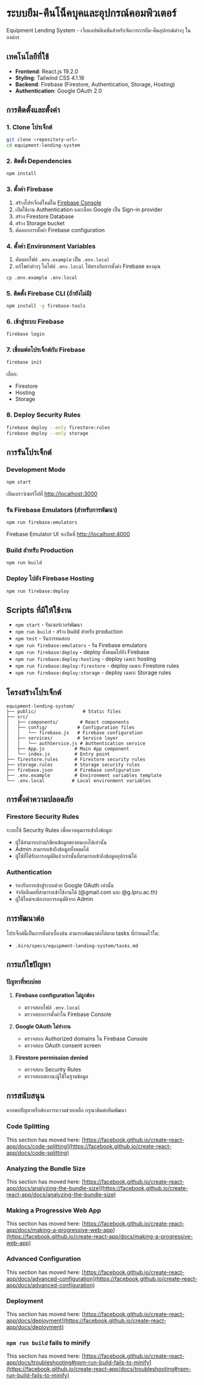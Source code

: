 # ระบบยืม-คืนโน็คบุคและอุปกรณ์คอมพิวเตอร์

Equipment Lending System - เว็บแอปพลิเคชันสำหรับจัดการการยืม-คืนอุปกรณ์ต่างๆ ในองค์กร

## เทคโนโลยีที่ใช้

- **Frontend**: React.js 19.2.0
- **Styling**: Tailwind CSS 4.1.16
- **Backend**: Firebase (Firestore, Authentication, Storage, Hosting)
- **Authentication**: Google OAuth 2.0

## การติดตั้งและตั้งค่า

### 1. Clone โปรเจ็กต์

```bash
git clone <repository-url>
cd equipment-lending-system
```

### 2. ติดตั้ง Dependencies

```bash
npm install
```

### 3. ตั้งค่า Firebase

1. สร้างโปรเจ็กต์ใหม่ใน [Firebase Console](https://console.firebase.google.com/)
2. เปิดใช้งาน Authentication และเลือก Google เป็น Sign-in provider
3. สร้าง Firestore Database
4. สร้าง Storage bucket
5. คัดลอกการตั้งค่า Firebase configuration

### 4. ตั้งค่า Environment Variables

1. คัดลอกไฟล์ `.env.example` เป็น `.env.local`
2. แก้ไขค่าต่างๆ ในไฟล์ `.env.local` ให้ตรงกับการตั้งค่า Firebase ของคุณ

```bash
cp .env.example .env.local
```

### 5. ติดตั้ง Firebase CLI (ถ้ายังไม่มี)

```bash
npm install -g firebase-tools
```

### 6. เข้าสู่ระบบ Firebase

```bash
firebase login
```

### 7. เชื่อมต่อโปรเจ็กต์กับ Firebase

```bash
firebase init
```

เลือก:
- Firestore
- Hosting
- Storage

### 8. Deploy Security Rules

```bash
firebase deploy --only firestore:rules
firebase deploy --only storage
```

## การรันโปรเจ็กต์

### Development Mode

```bash
npm start
```

เปิดเบราว์เซอร์ไปที่ [http://localhost:3000](http://localhost:3000)

### รัน Firebase Emulators (สำหรับการพัฒนา)

```bash
npm run firebase:emulators
```

Firebase Emulator UI จะเปิดที่ [http://localhost:4000](http://localhost:4000)

### Build สำหรับ Production

```bash
npm run build
```

### Deploy ไปยัง Firebase Hosting

```bash
npm run firebase:deploy
```

## Scripts ที่มีให้ใช้งาน

- `npm start` - รันเซอร์เวอร์พัฒนา
- `npm run build` - สร้าง build สำหรับ production
- `npm test` - รันการทดสอบ
- `npm run firebase:emulators` - รัน Firebase emulators
- `npm run firebase:deploy` - deploy ทั้งหมดไปยัง Firebase
- `npm run firebase:deploy:hosting` - deploy เฉพาะ hosting
- `npm run firebase:deploy:firestore` - deploy เฉพาะ Firestore rules
- `npm run firebase:deploy:storage` - deploy เฉพาะ Storage rules

## โครงสร้างโปรเจ็กต์

```
equipment-lending-system/
├── public/                 # Static files
├── src/
│   ├── components/        # React components
│   ├── config/           # Configuration files
│   │   └── firebase.js   # Firebase configuration
│   ├── services/         # Service layer
│   │   └── authService.js # Authentication service
│   ├── App.js           # Main App component
│   └── index.js         # Entry point
├── firestore.rules      # Firestore security rules
├── storage.rules        # Storage security rules
├── firebase.json        # Firebase configuration
├── .env.example         # Environment variables template
└── .env.local          # Local environment variables
```

## การตั้งค่าความปลอดภัย

### Firestore Security Rules

ระบบใช้ Security Rules เพื่อควบคุมการเข้าถึงข้อมูล:

- ผู้ใช้สามารถอ่าน/เขียนข้อมูลของตนเองได้เท่านั้น
- Admin สามารถเข้าถึงข้อมูลทั้งหมดได้
- ผู้ใช้ที่ได้รับการอนุมัติแล้วเท่านั้นที่สามารถเข้าถึงข้อมูลอุปกรณ์ได้

### Authentication

- รองรับการเข้าสู่ระบบด้วย Google OAuth เท่านั้น
- จำกัดอีเมลที่สามารถเข้าใช้งานได้ (@gmail.com และ @g.lpru.ac.th)
- ผู้ใช้ใหม่จะต้องรอการอนุมัติจาก Admin

## การพัฒนาต่อ

โปรเจ็กต์นี้เป็นการตั้งค่าเบื้องต้น สามารถพัฒนาต่อได้ตาม tasks ที่กำหนดไว้ใน:
- `.kiro/specs/equipment-lending-system/tasks.md`

## การแก้ไขปัญหา

### ปัญหาที่พบบ่อย

1. **Firebase configuration ไม่ถูกต้อง**
   - ตรวจสอบไฟล์ `.env.local`
   - ตรวจสอบการตั้งค่าใน Firebase Console

2. **Google OAuth ไม่ทำงาน**
   - ตรวจสอบ Authorized domains ใน Firebase Console
   - ตรวจสอบ OAuth consent screen

3. **Firestore permission denied**
   - ตรวจสอบ Security Rules
   - ตรวจสอบสถานะผู้ใช้ในฐานข้อมูล

## การสนับสนุน

หากพบปัญหาหรือต้องการความช่วยเหลือ กรุณาติดต่อทีมพัฒนา

### Code Splitting

This section has moved here: [https://facebook.github.io/create-react-app/docs/code-splitting](https://facebook.github.io/create-react-app/docs/code-splitting)

### Analyzing the Bundle Size

This section has moved here: [https://facebook.github.io/create-react-app/docs/analyzing-the-bundle-size](https://facebook.github.io/create-react-app/docs/analyzing-the-bundle-size)

### Making a Progressive Web App

This section has moved here: [https://facebook.github.io/create-react-app/docs/making-a-progressive-web-app](https://facebook.github.io/create-react-app/docs/making-a-progressive-web-app)

### Advanced Configuration

This section has moved here: [https://facebook.github.io/create-react-app/docs/advanced-configuration](https://facebook.github.io/create-react-app/docs/advanced-configuration)

### Deployment

This section has moved here: [https://facebook.github.io/create-react-app/docs/deployment](https://facebook.github.io/create-react-app/docs/deployment)

### `npm run build` fails to minify

This section has moved here: [https://facebook.github.io/create-react-app/docs/troubleshooting#npm-run-build-fails-to-minify](https://facebook.github.io/create-react-app/docs/troubleshooting#npm-run-build-fails-to-minify)
